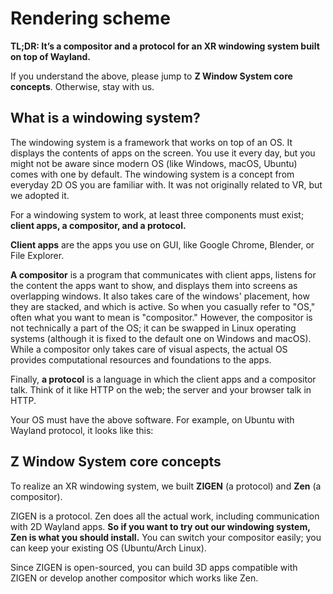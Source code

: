 # Rendering scheme

**TL;DR: It’s a compositor and a protocol for an XR windowing system built on top of Wayland.**

If you understand the above, please jump to **Z Window System core concepts**. Otherwise, stay with us.


## What is a windowing system?

The windowing system is a framework that works on top of an OS. It displays the contents of apps on the screen. You use it every day, but you might not be aware since modern OS (like Windows, macOS, Ubuntu) comes with one by default. The windowing system is a concept from everyday 2D OS you are familiar with. It was not originally related to VR, but we adopted it.

For a windowing system to work, at least three components must exist; **client apps, a compositor, and a protocol.**

**Client apps** are the apps you use on GUI, like Google Chrome, Blender, or File Explorer.

**A compositor** is a program that communicates with client apps, listens for the content the apps want to show, and displays them into screens as overlapping windows. It also takes care of the windows' placement, how they are stacked, and which is active. So when you casually refer to "OS," often what you want to mean is "compositor." However, the compositor is not technically a part of the OS; it can be swapped in Linux operating systems (although it is fixed to the default one on Windows and macOS). While a compositor only takes care of visual aspects, the actual OS provides computational resources and foundations to the apps.

Finally, **a protocol** is a language in which the client apps and a compositor talk. Think of it like HTTP on the web; the server and your browser talk in HTTP.



Your OS must have the above software. For example, on Ubuntu with Wayland protocol, it looks like this:



## Z Window System core concepts

To realize an XR windowing system, we built **ZIGEN** (a protocol) and **Zen** (a compositor).


ZIGEN is a protocol. Zen does all the actual work, including communication with 2D Wayland apps. **So if you want to try out our windowing system, Zen is what you should install.** You can switch your compositor easily; you can keep your existing OS (Ubuntu/Arch Linux).

Since ZIGEN is open-sourced, you can build 3D apps compatible with ZIGEN or develop another compositor which works like Zen.
